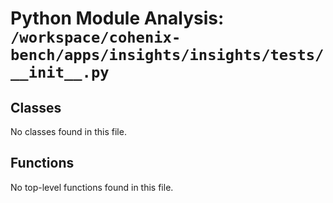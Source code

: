 # Python Module Analysis: `/workspace/cohenix-bench/apps/insights/insights/tests/__init__.py`

## Classes

No classes found in this file.


## Functions

No top-level functions found in this file.

